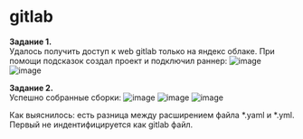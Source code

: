 # gitlab
**Задание 1.**  
Удалось получить доступ к web gitlab только на яндекс облаке. При помощи подсказок создал проект и подключил раннер:
![image](https://user-images.githubusercontent.com/118304300/235306649-e0187f27-89d9-4d99-9ba5-259a34b8174c.png)
![image](https://user-images.githubusercontent.com/118304300/235306724-c04993e7-6e7e-4e7f-a1fa-acd0433d7fa6.png)  

**Задание 2.**  
Успешно собранные сборки:
![image](https://user-images.githubusercontent.com/118304300/237011297-fc85c04d-8e45-445e-a94d-fbe8e30d4fce.png)
![image](https://user-images.githubusercontent.com/118304300/237011429-9f888e97-f62a-4654-ad53-75a93402aea3.png)
![image](https://user-images.githubusercontent.com/118304300/237011556-ccddbd37-8c90-466d-a5f4-0f39f3523c11.png)  

Как выяснилось: есть разница между расширением файла *.yaml и *.yml. Первый не индентифицируется как gitlab файл.
